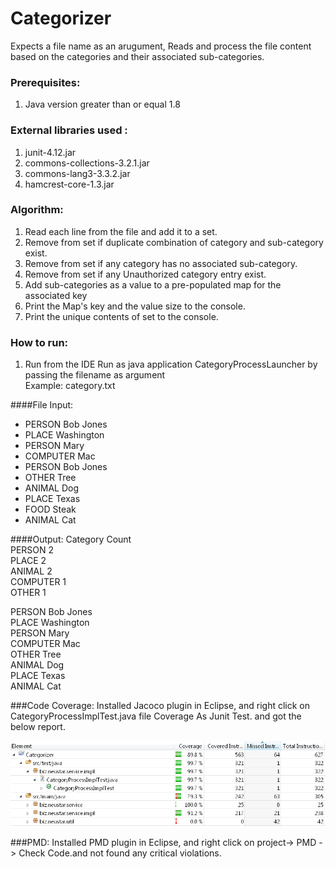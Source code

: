# Categorizer

Expects a file name as an arugument, Reads and process the file content based on the categories and their associated sub-categories.

### Prerequisites:

1. Java version greater than or equal 1.8

### External libraries used : 
1. junit-4.12.jar
2. commons-collections-3.2.1.jar
3. commons-lang3-3.3.2.jar
4. hamcrest-core-1.3.jar

### Algorithm:

1. Read each line from the file and add it to a set.
2. Remove from set if duplicate combination of category and sub-category exist.
3. Remove from set if any category has no associated sub-category.
4. Remove from set if any Unauthorized category entry exist.
5. Add sub-categories as a value to a pre-populated map for the associated key
6. Print the Map's key and the value size to the console.
7. Print the unique contents of set to the console.

### How to run:

1. Run from the IDE 
     Run as java application CategoryProcessLauncher by passing the filename as argument <br />
     Example: category.txt
 
####File Input:
- PERSON Bob Jones
- PLACE Washington
- PERSON Mary
- COMPUTER Mac
- PERSON Bob Jones
- OTHER Tree
- ANIMAL Dog
- PLACE Texas
- FOOD Steak
- ANIMAL Cat

####Output:
Category	Count <br />
PERSON	    2 <br />
PLACE	    2 <br />
ANIMAL	    2 <br />
COMPUTER	1 <br />
OTHER	    1  <br />

PERSON Bob Jones <br />
PLACE Washington <br />
PERSON Mary <br />
COMPUTER Mac <br />
OTHER Tree <br />
ANIMAL Dog <br />
PLACE Texas <br />
ANIMAL Cat <br />


###Code Coverage:
Installed Jacoco plugin in Eclipse, and right click on CategoryProcessImplTest.java file Coverage As Junit Test. and got the below report.  
   
   ![alt text](jacocoCodecoverageReport.png "Code Coverage")

###PMD: 
Installed PMD plugin in Eclipse, and right click on project-> PMD -> Check Code.and not found any critical violations.
 
